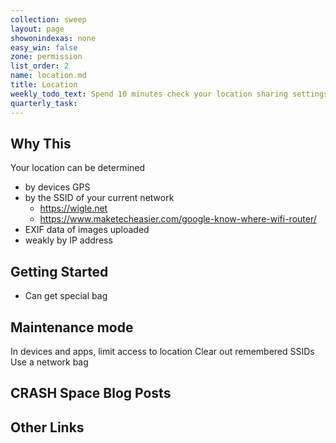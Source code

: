 ```yaml
---
collection: sweep
layout: page
showonindexas: none
easy_win: false
zone: permission
list_order: 2
name: location.md
title: Location
weekly_todo_text: Spend 10 minutes check your location sharing settings and clear out other location leaking data
quarterly_task:
---
```

## Why This

Your location can be determined

- by devices GPS
- by the SSID of your current network
  - <https://wigle.net>
  - <https://www.maketecheasier.com/google-know-where-wifi-router/>
- EXIF data of images uploaded
- weakly by IP address



## Getting Started

- Can get special bag

## Maintenance mode

In devices and apps, limit access to location
Clear out remembered SSIDs
Use a network bag

## CRASH Space Blog Posts

## Other Links
